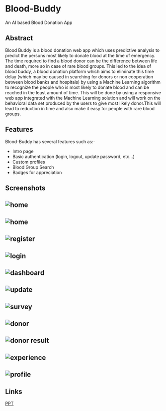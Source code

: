 # Blood-Buddy
An AI based Blood Donation App

Abstract
----------
Blood Buddy is a blood donation web app which uses predictive analysis to predict the persons most likely to donate blood at the time of emergency. The time required to find a blood donor can be the difference between life and death, more so in case of rare blood groups. This led to the idea of blood buddy, a blood donation platform which aims to eliminate this time delay (which may be caused in searching for donors or non cooperation between blood banks and hospitals) by using a Machine Learning algorithm to recognize the people who is most likely to donate blood and can be reached in the least amount of time. This will be done by using a responsive web app integrated with the Machine Learning solution and will work on the behavioral data set produced by the users to give most likely donor.This will lead to reduction in time and also make it easy for people with rare blood groups.

Features
----------
Blood-Buddy has several features such as:-
* Intro page 
* Basic authentication (login, logout, update password, etc...)
* Custom profiles
* Blood Group Search
* Badges for appreciation

Screenshots
-------------

![home](1first.png?raw=true "Optional Title")
-----------------------------------------------
![home](2homepage.png?raw=true "Optional Title")
-----------------------------------------------
![register](3Register.png?raw=true "Optional Title")
-----------------------------------------------
![login](4login.png?raw=true "Optional Title")
-----------------------------------------------
![dashboard](5Dashboard.png?raw=true "Optional Title")
-----------------------------------------------
![update](6Update.png?raw=true "Optional Title")
-----------------------------------------------
![survey](7Survey.png?raw=true "Optional Title")
-----------------------------------------------
![donor](8Finddonorpage.png?raw=true "Optional Title")
-----------------------------------------------
![donor result](9FindDonor.png?raw=true "Optional Title")
-----------------------------------------------
![experience](10rateexperience.png?raw=true "Optional Title")
-----------------------------------------------
![profile](11profile.png?raw=true "Optional Title")
-----------------------------------------------

Links
----------
[PPT](https://docs.google.com/presentation/d/1lLUNONwDkXcETK6aCsNR1jSFgs9KCK8I5U7uPrUOIFk/edit?usp=sharing)
